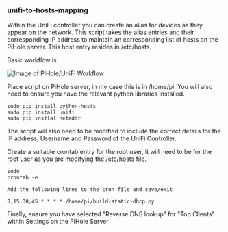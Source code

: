 ### unifi-to-hosts-mapping

Within the UniFi controller you can create an alias for devices as they appear on the network. This script takes the alias entries and their corresponding IP address to maintain an corresponding list of hosts on the PiHole server. This host entry resides in /etc/hosts. 

Basic workflow is 

![Image of PiHole/UniFi Workflow](https://raw.githubusercontent.com/farsonic/unifi-to-hosts-mapping/master/PiHole-WorkFlow.png)


Place script on PiHole server, in my case this is in /home/pi. You will also need to ensure you have the relevant python libraries installed. 

```
sudo pip install python-hosts
sudo pip install unifi
sudo pip instlal netaddr

```
The script will also need to be modified to include the correct details for the IP address, Username and Password of the UniFi Controller. 

Create a suitable crontab entry for the root user, it will need to be for the root user as you are modifying the /etc/hosts file. 

```
sudo 
crontab -e 

Add the following lines to the cron file and save/exit

0,15,30,45 * * * * /home/pi/build-static-dhcp.py
```
Finally, ensure you have selected "Reverse DNS lookup" for "Top Clients" within Settings on the PiHole Server 


